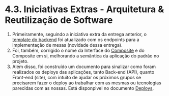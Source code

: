 # 4.3. Iniciativas Extras - Arquitetura & Reutilização de Software

1. Primeiramente, seguindo a iniciativa extra da entrega anterior, o [template do backend](https://unbarqdsw2022-2.github.io/2022.2_G5_SoftSteakHouse/#/templates-implementacao/template_inicial_back) foi atualizado com os endpoints para a implementação de mesas (novidade dessa entrega).
2. Foi, também, corrigido o nome da Interface do [Composite](https://unbarqdsw2022-2.github.io/2022.2_G5_SoftSteakHouse/#/padroes-projeto/gofs/estruturais/composite) e do Composite em si, melhorando a semântica da aplicação do padrão no projeto.
3. Além disso, foi construído um documento para sinalizar como foram realizados os deploys das aplicações, tanto Back-end (API), quanto Front-end (site), com intuito de ajudar os próximos grupos se precisarem fazer o deploy ao trabalhar com as mesmas ou tecnologias parecidas com as nossas. Está disponpivel no documento [Deploys](https://github.com/UnBArqDsw2022-2/2022.2_G5_SoftSteakHouse/blob/main/docs/arquitetura-reutilizacao/iniciativas-extras/deploys.md).
